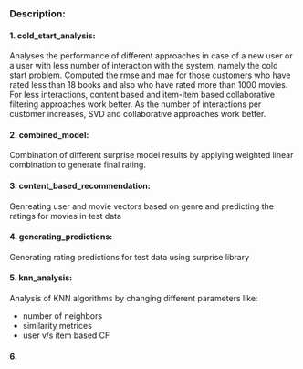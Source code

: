 ### Description:

#### 1. cold_start_analysis:
Analyses the performance of different approaches in case of a new user or a user with less number of interaction with the system, namely the cold start problem. Computed the rmse and mae for those customers who have rated less than 18 books and also who have rated more than 1000 movies. For less interactions, content based and item-item based collaborative filtering approaches work better. As the number of interactions per customer increases, SVD and collaborative approaches work better.

#### 2. combined_model:
Combination of different surprise model results by applying weighted linear combination to generate final rating.

#### 3. content_based_recommendation:
Genreating user and movie vectors based on genre and predicting the ratings for movies in test data

#### 4. generating_predictions:
Generating rating predictions for test data using surprise library

#### 5. knn_analysis:
Analysis of KNN algorithms by changing different parameters like:
* number of neighbors
* similarity metrices
* user v/s item based CF

#### 6. 
